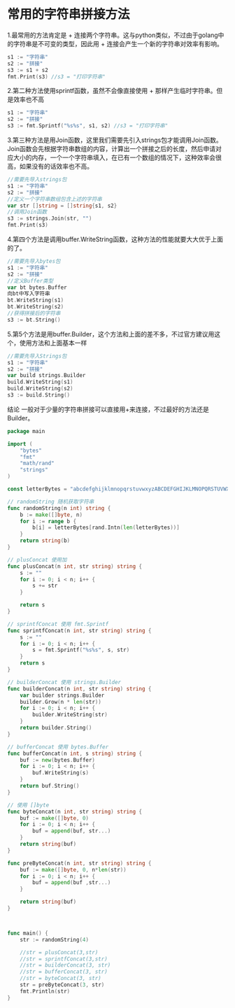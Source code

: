 # 常用的字符串拼接方法

1.最常用的方法肯定是 + 连接两个字符串。这与python类似，不过由于golang中的字符串是不可变的类型，因此用 + 连接会产生一个新的字符串对效率有影响。

```go
s1 := "字符串"
s2 := "拼接"
s3 := s1 + s2
fmt.Print(s3) //s3 = "打印字符串"
 ```

2.第二种方法使用sprintf函数，虽然不会像直接使用 + 那样产生临时字符串。但是效率也不高
```go
s1 := "字符串"
s2 := "拼接"
s3 := fmt.Sprintf("%s%s", s1, s2) //s3 = "打印字符串"
```


3.第三种方法是用Join函数，这里我们需要先引入strings包才能调用Join函数。Join函数会先根据字符串数组的内容，计算出一个拼接之后的长度，然后申请对应大小的内存，一个一个字符串填入，在已有一个数组的情况下，这种效率会很高，如果没有的话效率也不高。
```go
//需要先导入strings包
s1 := "字符串"
s2 := "拼接"
//定义一个字符串数组包含上述的字符串
var str []string = []string{s1, s2}
//调用Join函数
s3 := strings.Join(str, "")
fmt.Print(s3)
```
 

4.第四个方法是调用buffer.WriteString函数，这种方法的性能就要大大优于上面的了。
```go
//需要先导入bytes包
s1 := "字符串"
s2 := "拼接"
//定义Buffer类型
var bt bytes.Buffer
向bt中写入字符串
bt.WriteString(s1)
bt.WriteString(s2)
//获得拼接后的字符串
s3 := bt.String()
```
 

5.第5个方法是用buffer.Builder，这个方法和上面的差不多，不过官方建议用这个，使用方法和上面基本一样

```go
//需要先导入Strings包
s1 := "字符串"
s2 := "拼接"
var build strings.Builder
build.WriteString(s1)
build.WriteString(s2)
s3 := build.String()
```
结论
一般对于少量的字符串拼接可以直接用+来连接，不过最好的方法还是Builder。

```go
package main

import (
	"bytes"
	"fmt"
	"math/rand"
	"strings"
)

const letterBytes = "abcdefghijklmnopqrstuvwxyzABCDEFGHIJKLMNOPQRSTUVWXYZ"

// randomString 随机获取字符串
func randomString(n int) string {
	b := make([]byte, n)
	for i := range b {
		b[i] = letterBytes[rand.Intn(len(letterBytes))]
	}
	return string(b)
}

// plusConcat 使用加
func plusConcat(n int, str string) string {
	s := ""
	for i := 0; i < n; i++ {
		s += str
	}

	return s
}

// sprintfConcat 使用 fmt.Sprintf
func sprintfConcat(n int, str string) string {
	s := ""
	for i := 0; i < n; i++ {
		s = fmt.Sprintf("%s%s", s, str)
	}
	return s
}

// builderConcat 使用 strings.Builder
func builderConcat(n int, str string) string {
	var builder strings.Builder
	builder.Grow(n * len(str))
	for i := 0; i < n; i++ {
		builder.WriteString(str)
	}
	return builder.String()
}

// bufferConcat 使用 bytes.Buffer
func bufferConcat(n int, s string) string {
	buf := new(bytes.Buffer)
	for i := 0; i < n; i++ {
		buf.WriteString(s)
	}
	return buf.String()
}

// 使用 []byte
func byteConcat(n int, str string) string {
	buf := make([]byte, 0)
	for i := 0; i < n; i++ {
		buf = append(buf, str...)
	}
	return string(buf)
}

func preByteConcat(n int, str string) string {
	buf := make([]byte, 0, n*len(str))
	for i := 0; i < n; i++ {
		buf = append(buf ,str...)
	}

	return string(buf)
}



func main() {
	str := randomString(4)

	//str = plusConcat(3,str)
	//str = sprintfConcat(3,str)
	//str = builderConcat(3, str)
	//str = bufferConcat(3, str)
	//str = byteConcat(3, str)
	str = preByteConcat(3, str)
	fmt.Println(str)
}

```